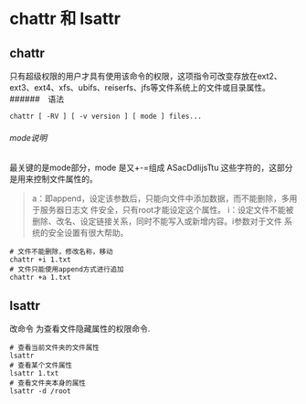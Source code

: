 # chattr 和 lsattr

## chattr
只有超级权限的用户才具有使用该命令的权限，这项指令可改变存放在ext2、ext3、ext4、xfs、ubifs、reiserfs、jfs等文件系统上的文件或目录属性。
######　语法
```
chattr [ -RV ] [ -v version ] [ mode ] files...
```
###### mode说明
最关键的是mode部分，mode 是又+-=组成 ASacDdIijsTtu 这些字符的，这部分是用来控制文件属性的。
> a：即append，设定该参数后，只能向文件中添加数据，而不能删除，多用于服务器日志文 件安全，只有root才能设定这个属性。
> i：设定文件不能被删除、改名、设定链接关系，同时不能写入或新增内容。i参数对于文件 系统的安全设置有很大帮助。

```
# 文件不能删除，修改名称，移动
chattr +i 1.txt
# 文件只能使用append方式进行追加
chattr +a 1.txt 
```


## lsattr 
改命令 为查看文件隐藏属性的权限命令. 
```
# 查看当前文件夹的文件属性
lsattr
# 查看某个文件属性
lsattr 1.txt 
# 查看文件夹本身的属性
lsattr -d /root
```